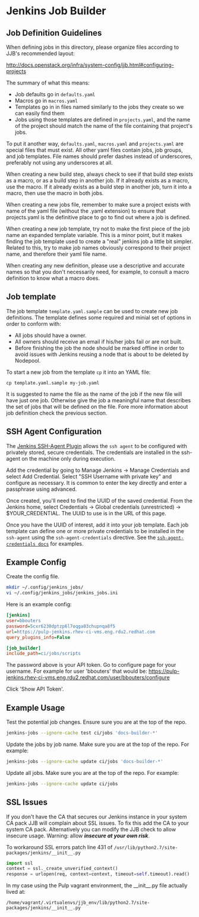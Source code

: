 Jenkins Job Builder
===================

Job Definition Guidelines
-------------------------

When defining jobs in this directory, please organize files according to JJB's recommended layout:

http://docs.openstack.org/infra/system-config/jjb.html#configuring-projects

The summary of what this means:
- Job defaults go in `defaults.yaml`
- Macros go in `macros.yaml`
- Templates go in in files named similarly to the jobs they create so we can easily find them
- Jobs using those templates are defined in `projects.yaml`, and the name of the project should
  match the name of the file containing that project's jobs.

To put it another way, `defaults.yaml`, `macros.yaml` and `projects.yaml` are special files
that must exist. All other yaml files contain jobs, job groups, and job templates. File names
should prefer dashes instead of underscores, preferably not using any underscores at all.

When creating a new build step, always check to see if that build step exists as a macro, or
as a build step in another job. If it already exists as a macro, use the macro. If it already
exists as a build step in another job, turn it into a macro, then use the macro in both jobs.

When creating a new jobs file, remember to make sure a project exists with name of the yaml
file (without the .yaml extension) to ensure that projects.yaml is the definitive place to go
to find out where a job is defined.

When creating a new job template, try not to make the first piece of the job name an expanded
template variable. This is a minor point, but it makes finding the job template used to create
a "real" jenkins job a little bit simpler. Related to this, try to make job names obviously
correspond to their project name, and therefore their yaml file name.

When creating any new definition, please use a descriptive and accurate names so that you don't
necessarily need, for example, to consult a macro definition to know what a macro does.

Job template
------------

The job template `template.yaml.sample` can be used to create new job
definitions. The template defines some required and minial set of options in
order to conform with:

* All jobs should have a owner.
* All owners should receive an email if his/her jobs fail or are not built.
* Before finishing the job the node should be marked offline in order to avoid
  issues with Jenkins reusing a node that is about to be deleted by Nodepool.

To start a new job from the template `cp` it into an YAML file:

    cp template.yaml.sample my-job.yaml

It is suggested to name the file as the name of the job if the new file will
have just one job. Otherwise give the job a meaningful name that describes the
set of jobs that will be defined on the file. Fore more information about job
definition check the previous section.

SSH Agent Configuration
-----------------------

The [Jenkins SSH-Agent Plugin](https://wiki.jenkins-ci.org/display/JENKINS/SSH+Agent+Plugin) allows
the `ssh agent` to be configured with privately stored, secure credentials. The credentials are
installed in the ssh-agent on the machine only during execution.

Add the credential by going to Manage Jenkins -> Manage Credentials and select Add Credential.
Select "SSH Username with private key" and configure as necessary. It is common to enter the key
directly and enter a passphrase using advanced.

Once created, you'll need to find the UUID of the saved credential. From the Jenkins home, select
Credentials -> Global credentials (unrestricted) -> $YOUR_CREDENTIAL. The UUID to use is in the URL
of this page.

Once you have the UUID of interest, add it into your job template. Each job template can define one
or more private credentials to be installed in the `ssh-agent` using the `ssh-agent-credentials`
directive. See the [`ssh-agent-credentials docs`](http://docs.openstack.org/infra/jenkins-job-builder/wrappers.html#wrappers.ssh-agent-credentials)
for examples.

Example Config
--------------

Create the config file.

```sh
mkdir ~/.config/jenkins_jobs/
vi ~/.config/jenkins_jobs/jenkins_jobs.ini
```

Here is an example config:
```ini
[jenkins]
user=bbouters
password=5cxr6230dptzp6l7oqga03chupnqa8f5
url=https://pulp-jenkins.rhev-ci-vms.eng.rdu2.redhat.com
query_plugins_info=False

[job_builder]
include_path=ci/jobs/scripts
```

The password above is your API token. Go to configure page for your username. For example for user
'bbouters' that would be: https://pulp-jenkins.rhev-ci-vms.eng.rdu2.redhat.com/user/bbouters/configure

Click 'Show API Token'.

Example Usage
-------------

Test the potential job changes. Ensure sure you are at the top of the repo.

```sh
jenkins-jobs --ignore-cache test ci/jobs 'docs-builder-*'
```

Update the jobs by job name. Make sure you are at the top of the repo. For example:

```sh
jenkins-jobs --ignore-cache update ci/jobs 'docs-builder-*'
```

Update all jobs. Make sure you are at the top of the repo. For example:

```sh
jenkins-jobs --ignore-cache update ci/jobs
```

SSL Issues
----------

If you don't have the CA that secures our Jenkins instance in your system CA pack JJB will complain
about SSL issues. To fix this add the CA to your system CA pack. Alternatively you can modify the
JJB check to allow insecure usage. Warning: allow ***insecure at your own risk***.

To workaround SSL errors patch line 431 of `/usr/lib/python2.7/site-packages/jenkins/__init__.py`

```python
import ssl
context = ssl._create_unverified_context()
response = urlopen(req, context=context, timeout=self.timeout).read()
```

In my case using the Pulp vagrant environment, the \_\_init\_\_.py file actually lived at:

`/home/vagrant/.virtualenvs/jjb_env/lib/python2.7/site-packages/jenkins/__init__.py`
